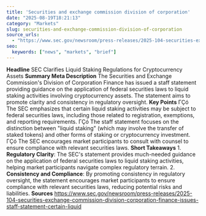 ```yaml
---
title: 'Securities and exchange commission division of corporation'
date: "2025-08-19T18:21:13"
category: "Markets"
slug: securities-and-exchange-commission-division-of-corporation
source_urls:
  - "https://www.sec.gov/newsroom/press-releases/2025-104-securities-exchange-commission-division-corporation-finance-issues-staff-statement-certain-liquid"
seo:
  keywords: ["news", "markets", "brief"]
---
```

**Headline** SEC Clarifies Liquid Staking Regulations for Cryptocurrency Assets  **Summary Meta Description** The Securities and Exchange Commission's Division of Corporation Finance has issued a staff statement providing guidance on the application of federal securities laws to liquid staking activities involving cryptocurrency assets. The statement aims to promote clarity and consistency in regulatory oversight.  **Key Points**  ΓÇó The SEC emphasizes that certain liquid staking activities may be subject to federal securities laws, including those related to registration, exemptions, and reporting requirements. ΓÇó The staff statement focuses on the distinction between "liquid staking" (which may involve the transfer of staked tokens) and other forms of staking or cryptocurrency investment. ΓÇó The SEC encourages market participants to consult with counsel to ensure compliance with relevant securities laws.  **Short Takeaways**  1. **Regulatory Clarity**: The SEC's statement provides much-needed guidance on the application of federal securities laws to liquid staking activities, helping market participants navigate complex regulatory terrain. 2. **Consistency and Compliance**: By promoting consistency in regulatory oversight, the statement encourages market participants to ensure compliance with relevant securities laws, reducing potential risks and liabilities.  **Sources** https://www.sec.gov/newsroom/press-releases/2025-104-securities-exchange-commission-division-corporation-finance-issues-staff-statement-certain-liquid 
